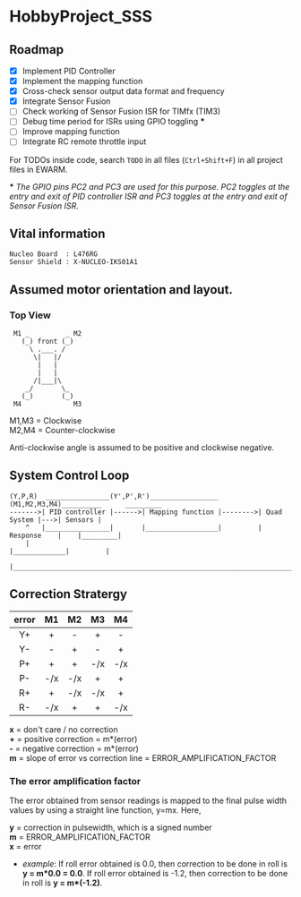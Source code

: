 # HobbyProject_SSS

## Roadmap

- [x] Implement PID Controller
- [x] Implement the mapping function
- [x] Cross-check sensor output data format and frequency
- [x] Integrate Sensor Fusion
- [ ] Check working of Sensor Fusion ISR for TIMfx (TIM3)
- [ ] Debug time period for ISRs using GPIO toggling **\***
- [ ] Improve mapping function
- [ ] Integrate RC remote throttle input

For TODOs inside code, search ```TODO``` in all files (```Ctrl+Shift+F```) in all project files in EWARM.

**\*** *The GPIO pins PC2 and PC3 are used for this purpose. PC2 toggles at the entry and exit of PID controller ISR and PC3 toggles at the entry and exit of Sensor Fusion ISR.*

## Vital information

```
Nucleo Board  : L476RG
Sensor Shield : X-NUCLEO-IKS01A1
```

## Assumed motor orientation and layout.

### Top View

```
 M1 _         _ M2
   (_) front (_)
     \ .___. /
      \|   |/       
       |   |
       |   |
      /|___|\
    _/       \_
   (_)       (_)
 M4             M3
 ```
 
 M1,M3 = Clockwise  
 M2,M4 = Counter-clockwise

Anti-clockwise angle is assumed to be positive and clockwise negative.

## System Control Loop 

```
(Y,P,R)  ________________(Y',P',R')_________________ (M1,M2,M3,M4)__________      _________
------->| PID controller |------>| Mapping function |-------->| Quad System |--->| Sensors |
    ^   |________________|       |__________________|         | Response    |    |_________|
    |                                                         |_____________|         |
    |_________________________________________________________________________________|

```

## Correction Stratergy

 |error| M1 | M2 | M3 | M4 |
 |:---:|:--:|:--:|:--:|:--:|
 | Y+  | +  | -  | +  | -  |
 | Y-  | -  | +  | -  | +  |
 | P+  | +  | +  |-/x |-/x |
 | P-  |-/x |-/x | +  | +  |
 | R+  | +  |-/x |-/x | +  |
 | R-  |-/x | +  | +  |-/x |
     
   
   
 **x** = don't care / no correction  
 **+** = positive correction = m\*(error)  
 **-** = negative correction = m\*(error)  
 **m** = slope of error vs correction line = ERROR_AMPLIFICATION_FACTOR  
 
 
### The error amplification factor
 The error obtained from sensor readings is mapped to the final pulse width values by using a straight line function, y=mx.
 Here, 
 
 **y** = correction in pulsewidth, which is a signed number  
 **m** = ERROR_AMPLIFICATION_FACTOR  
 **x** = error
 
 
 - *example*: If roll error obtained is 0.0, then correction to be done in roll is **y = m\*0.0 = 0.0**. If roll error obtained is -1.2, then correction to be done in roll is **y = m\*(-1.2)**.
